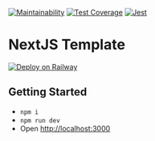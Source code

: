 [![Maintainability](https://api.codeclimate.com/v1/badges/b320df81fd704a1337ee/maintainability)](https://codeclimate.com/github/bsmrdel101/nextjs-frontend-template/maintainability)
[![Test Coverage](https://api.codeclimate.com/v1/badges/b320df81fd704a1337ee/test_coverage)](https://codeclimate.com/github/bsmrdel101/nextjs-frontend-template/test_coverage)
[![Jest](https://github.com/bsmrdel101/nextjs-frontend-template/actions/workflows/jest.yml/badge.svg)](https://github.com/bsmrdel101/nextjs-frontend-template/actions/workflows/jest.yml)

# NextJS Template

[![Deploy on Railway](https://railway.app/button.svg)](https://railway.app/template/WglsuF?referralCode=2dmFBO)

## Getting Started

- `npm i`
- `npm run dev`
- Open [http://localhost:3000](http://localhost:3000)
